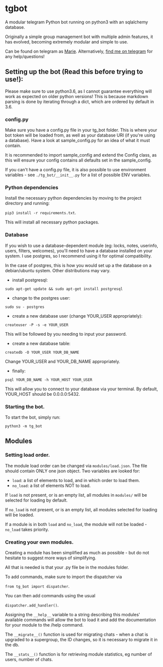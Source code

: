 # tgbot
A modular telegram Python bot running on python3 with an sqlalchemy database.

Originally a simple group management bot with multiple admin features, it has evolved, becoming extremely modular and 
simple to use.

Can be found on telegram as [Marie](https://t.me/BanhammerMarie_bot).
Alternatively, [find me on telegram](https://t.me/SonOfLars) for any help/questions!

## Setting up the bot (Read this before trying to use!):
Please make sure to use python3.6, as I cannot guarantee everything will work as expected on older python versions!
This is because markdown parsing is done by iterating through a dict, which are ordered by default in 3.6.

### config.py

Make sure you have a config.py file in your tg_bot folder. This is where your bot token will be loaded from, as well 
as your database URI (if you're using a database).
Have a look at sample_config.py for an idea of what it must contain.

It is recommended to import sample_config and extend the Config class, as this will ensure your config contains all 
defaults set in the sample_config.

If you can't have a config.py file, it is also possible to use environment variables - see `./tg_bot/__init__.py` for 
a list of possible ENV variables.

### Python dependencies

Install the necessary python dependencies by moving to the project directory and running:

`pip3 install -r requirements.txt`.

This will install all necessary python packages.

### Database

If you wish to use a database-dependent module (eg: locks, notes, userinfo, users, filters, welcomes),
you'll need to have a database installed on your system. I use postgres, so I recommend using it for optimal compatibility.

In the case of postgres, this is how you would set up a the database on a debian/ubuntu system. Other distributions may vary.

- install postgresql:

`sudo apt-get update && sudo apt-get install postgresql`

- change to the postgres user:

`sudo su - postgres`

- create a new database user (change YOUR_USER appropriately):

`createuser -P -s -e YOUR_USER`

This will be followed by you needing to input your password.

- create a new database table:

`createdb -O YOUR_USER YOUR_DB_NAME`

Change YOUR_USER and YOUR_DB_NAME appropriately.

- finally:

`psql YOUR_DB_NAME -h YOUR_HOST YOUR_USER`

This will allow you to connect to your database via your terminal.
By default, YOUR_HOST should be 0.0.0.0:5432.

### Starting the bot.

To start the bot, simply run:

`python3 -m tg_bot`

## Modules
### Setting load order.

The module load order can be changed via `modules/load.json`.
The file should contain ONLY one json object.
Two variables are looked for:
- `load`: a list of elements to load, and in which order to load them.
- `no_load`: a list of elements NOT to load.

If `load` is not present, or is an empty list, all modules in `modules/` will be selected for loading by default.

If `no_load` is not present, or is an empty list, all modules selected for loading will be loaded.

If a module is in both `load` and `no_load`, the module will not be loaded - `no_load` takes priority.
### Creating your own modules.

Creating a module has been simplified as much as possible - but do not hesitate to suggest more ways of simplifying.

All that is needed is that your .py file be in the modules folder.

To add commands, make sure to import the dispatcher via

`from tg_bot import dispatcher`.

You can then add commands using the usual

`dispatcher.add_handler()`.

Assigning the `__help__` variable to a string describing this modules' available
commands will allow the bot to load it and add the documentation for
your module to the /help command.

The `__migrate__()` function is used for migrating chats - when a chat is upgraded to a supergroup, the ID changes, so 
it is necessary to migrate it in the db.

The `__stats__()` function is for retrieving module statistics, eg number of users, number of chats.
